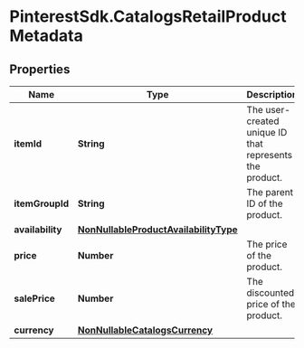 # PinterestSdk.CatalogsRetailProductMetadata

## Properties

Name | Type | Description | Notes
------------ | ------------- | ------------- | -------------
**itemId** | **String** | The user-created unique ID that represents the product. | 
**itemGroupId** | **String** | The parent ID of the product. | 
**availability** | [**NonNullableProductAvailabilityType**](NonNullableProductAvailabilityType.md) |  | 
**price** | **Number** | The price of the product. | 
**salePrice** | **Number** | The discounted price of the product. | 
**currency** | [**NonNullableCatalogsCurrency**](NonNullableCatalogsCurrency.md) |  | 


